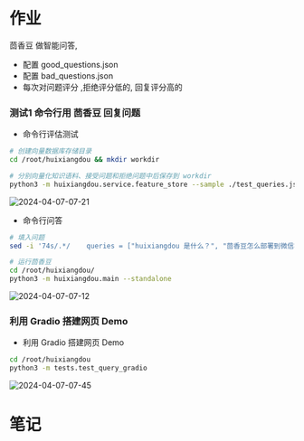 #  作业

茴香豆 做智能问答, 

- 配置 good_questions.json
- 配置 bad_questions.json
- 每次对问题评分 ,拒绝评分低的, 回复评分高的 


### 测试1  命令行用 茴香豆 回复问题 

- 命令行评估测试 
```bash
# 创建向量数据库存储目录
cd /root/huixiangdou && mkdir workdir 

# 分别向量化知识语料、接受问题和拒绝问题中后保存到 workdir
python3 -m huixiangdou.service.feature_store --sample ./test_queries.json

```

![2024-04-07-07-21](https://github.com/jingkeke/internLM2/assets/16113137/6ed775e8-8245-4b79-9954-65a76fb6ef0a)


- 命令行问答
```bash
# 填入问题
sed -i '74s/.*/    queries = ["huixiangdou 是什么？", "茴香豆怎么部署到微信群", "今天天气怎么样？"]/' /root/huixiangdou/huixiangdou/main.py

# 运行茴香豆
cd /root/huixiangdou/
python3 -m huixiangdou.main --standalone

```
![2024-04-07-07-12](https://github.com/jingkeke/internLM2/assets/16113137/d01d93ed-ff74-44c6-b2dc-3210f2555455)








### 利用 Gradio 搭建网页 Demo

- 利用 Gradio 搭建网页 Demo
```bash
cd /root/huixiangdou
python3 -m tests.test_query_gradio 

```

![2024-04-07-07-45](https://github.com/jingkeke/internLM2/assets/16113137/13f48ac9-3443-4ea9-86a5-36e61c62b913)

#  笔记









